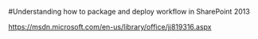 ﻿#Understanding how to package and deploy workflow in SharePoint 2013

https://msdn.microsoft.com/en-us/library/office/jj819316.aspx








